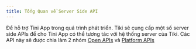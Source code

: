 ```yaml
---
title: Tổng Quan về Server Side API
---
```


Để hỗ trợ Tini App trong quá trình phát triển. Tiki sẽ cung cấp một số server side APIs để cho Tini App có thể tương tác với hệ thống server của Tiki. Các API này sẽ được chia làm 2 nhóm [Open APIs](open-api/overview) và [Platform APIs](platform-api/overview)
